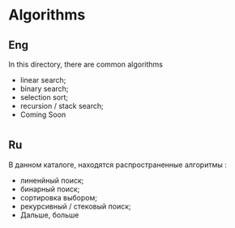 # Algorithms

## Eng
In this directory, there are common algorithms
* linear search;
* binary search;
* selection sort;
* recursion / stack search;
* Coming Soon
#
## Ru
В данном каталоге, находятся распространенные алгоритмы :
* линенйный поиск;
* бинарный поиск;
* сортировка выбором;
* рекурсивный / стековый поиск;
* Дальше, больше